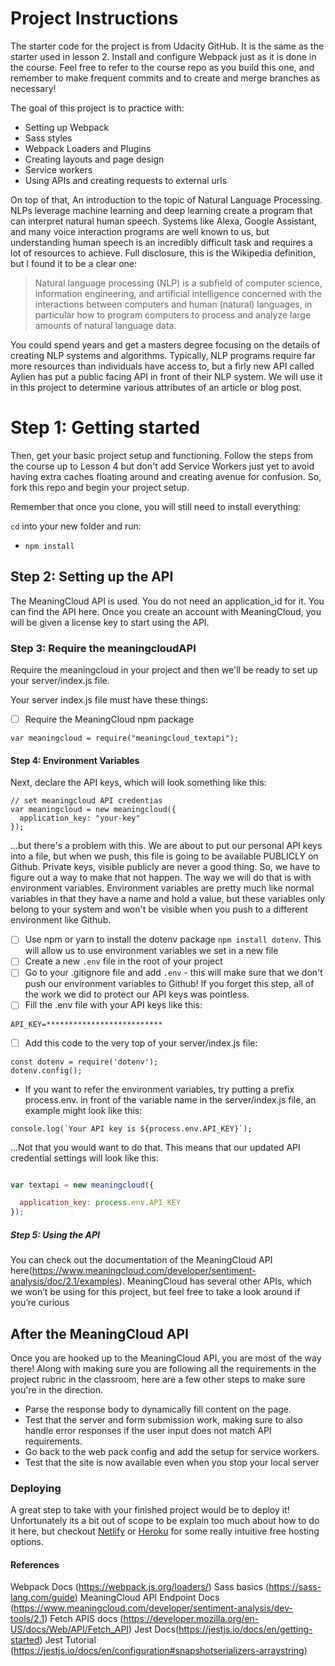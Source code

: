# Project Instructions

The starter code for the project is from Udacity GitHub. It is the same as the starter used in lesson 2. Install and configure Webpack just as it is done in the course. Feel free to refer to the course repo as you build this one, and remember to make frequent commits and to create and merge branches as necessary!

The goal of this project is to practice with:
- Setting up Webpack
- Sass styles
- Webpack Loaders and Plugins
- Creating layouts and page design
- Service workers
- Using APIs and creating requests to external urls

On top of that, An introduction to the topic of Natural Language Processing. NLPs leverage machine learning and deep learning create a program that can interpret natural human speech. Systems like Alexa, Google Assistant, and many voice interaction programs are well known to us, but understanding human speech is an incredibly difficult task and requires a lot of resources to achieve. Full disclosure, this is the Wikipedia definition, but I found it to be a clear one:

> Natural language processing (NLP) is a subfield of computer science, information engineering, and artificial intelligence concerned with the interactions between computers and human (natural) languages, in particular how to program computers to process and analyze large amounts of natural language data.

You could spend years and get a masters degree focusing on the details of creating NLP systems and algorithms. Typically, NLP programs require far more resources than individuals have access to, but a firly new API called Aylien has put a public facing API in front of their NLP system. We will use it in this project to determine various attributes of an article or blog post.

# Step 1: Getting started

Then, get your basic project setup and functioning. Follow the steps from the course up to Lesson 4 but don't add Service Workers just yet to avoid having extra caches floating around and creating avenue for confusion. So, fork this repo and begin your project setup.

Remember that once you clone, you will still need to install everything:

`cd` into your new folder and run:
- `npm install`

## Step 2: Setting up the API

The MeaningCloud API is used. You do not need an application_id for it. You can find the API here. Once you create an account with MeaningCloud, you will be given a license key to start using the API. 

### Step 3: Require the meaningcloudAPI
Require the meaningcloud in your project and then we'll be ready to set up your server/index.js file.

Your server index.js file must have these things:

- [ ] Require the MeaningCloud npm package
```
var meaningcloud = require("meaningcloud_textapi");
```

#### Step 4: Environment Variables
Next, declare the API keys, which will look something like this:
```
// set meaningcloud API credentias
var meaningcloud = new meaningcloud({
  application_key: "your-key"
});
```

...but there's a problem with this. We are about to put our personal API keys into a file, but when we push, this file is going to be available PUBLICLY on Github. Private keys, visible publicly are never a good thing. So, we have to figure out a way to make that not happen. The way we will do that is with environment variables. Environment variables are pretty much like normal variables in that they have a name and hold a value, but these variables only belong to your system and won't be visible when you push to a different environment like Github.

- [ ] Use npm or yarn to install the dotenv package ```npm install dotenv```. This will allow us to use environment variables we set in a new file
- [ ] Create a new ```.env``` file in the root of your project
- [ ] Go to your .gitignore file and add ```.env``` - this will make sure that we don't push our environment variables to Github! If you forget this step, all of the work we did to protect our API keys was pointless.
- [ ] Fill the .env file with your API keys like this:
```
API_KEY=**************************
```
- [ ] Add this code to the very top of your server/index.js file:
```
const dotenv = require('dotenv');
dotenv.config();
```
- If you want to refer the environment variables, try putting a prefix process.env. in front of the variable name in the server/index.js file, an example might look like this:
```
console.log(`Your API key is ${process.env.API_KEY}`);
```
...Not that you would want to do that. This means that our updated API credential settings will look like this:
```javascript

var textapi = new meaningcloud({

  application_key: process.env.API_KEY
});
```

##### Step 5: Using the API

You can check out the documentation of the MeaningCloud API here(https://www.meaningcloud.com/developer/sentiment-analysis/doc/2.1/examples). MeaningCloud has several other APIs, which we won’t be using for this project, but feel free to take a look around if you’re curious

## After the MeaningCloud API

Once you are hooked up to the MeaningCloud API, you are most of the way there! Along with making sure you are following all the requirements in the project rubric in the classroom, here are a few other steps to make sure you're in the direction.

- Parse the response body to dynamically fill content on the page.
- Test that the server and form submission work, making sure to also handle error responses if the user input does not match API requirements. 
- Go back to the web pack config and add the setup for service workers.  
- Test that the site is now available even when you stop your local server 

### Deploying

A great step to take with your finished project would be to deploy it! Unfortunately its a bit out of scope to be explain too much about how to do it here, but checkout [Netlify](https://www.netlify.com/) or [Heroku](https://www.heroku.com/) for some really intuitive free hosting options.

#### References
Webpack Docs (https://webpack.js.org/loaders/)
Sass basics (https://sass-lang.com/guide)
MeaningCloud API Endpoint Docs (https://www.meaningcloud.com/developer/sentiment-analysis/dev-tools/2.1)
Fetch APIS docs (https://developer.mozilla.org/en-US/docs/Web/API/Fetch_API)
Jest Docs(https://jestjs.io/docs/en/getting-started)
Jest Tutorial (https://jestjs.io/docs/en/configuration#snapshotserializers-arraystring)